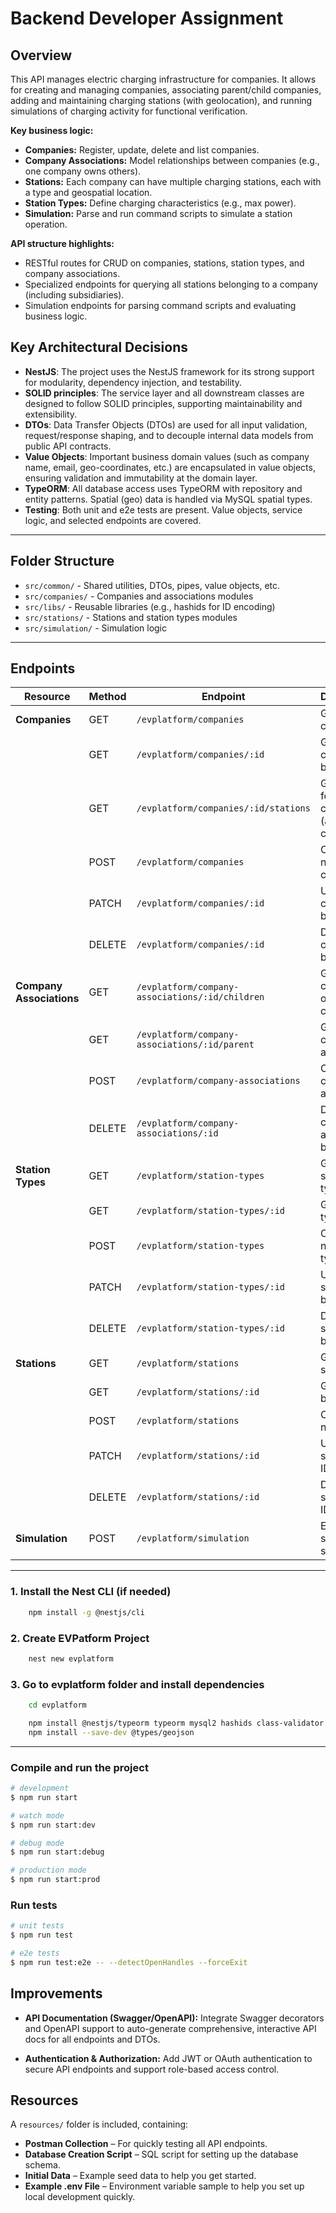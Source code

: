 # Backend Developer Assignment

## Overview

This API manages electric charging infrastructure for companies.
It allows for creating and managing companies, associating parent/child companies, adding and maintaining charging stations (with geolocation), and running simulations of charging activity for functional verification.

**Key business logic:**
- **Companies:** Register, update, delete and list companies.
- **Company Associations:** Model relationships between companies (e.g., one company owns others).
- **Stations:** Each company can have multiple charging stations, each with a type and geospatial location.
- **Station Types:** Define charging characteristics (e.g., max power).
- **Simulation:** Parse and run command scripts to simulate a station operation.

**API structure highlights:**
- RESTful routes for CRUD on companies, stations, station types, and company associations.
- Specialized endpoints for querying all stations belonging to a company (including subsidiaries).
- Simulation endpoints for parsing command scripts and evaluating business logic.

## Key Architectural Decisions

- **NestJS**: The project uses the NestJS framework for its strong support for modularity, dependency injection, and testability.
- **SOLID principles**: The service layer and all downstream classes are designed to follow SOLID principles, supporting maintainability and extensibility.
- **DTOs**: Data Transfer Objects (DTOs) are used for all input validation, request/response shaping, and to decouple internal data models from public API contracts.
- **Value Objects**: Important business domain values (such as company name, email, geo-coordinates, etc.) are encapsulated in value objects, ensuring validation and immutability at the domain layer.
- **TypeORM**: All database access uses TypeORM with repository and entity patterns. Spatial (geo) data is handled via MySQL spatial types.
- **Testing**: Both unit and e2e tests are present. Value objects, service logic, and selected endpoints are covered.

---


## Folder Structure

- `src/common/` - Shared utilities, DTOs, pipes, value objects, etc.
- `src/companies/` - Companies and associations modules
- `src/libs/` - Reusable libraries (e.g., hashids for ID encoding)
- `src/stations/` - Stations and station types modules
- `src/simulation/` - Simulation logic


---


## Endpoints

| **Resource**             | **Method** | **Endpoint**                                            | **Description**                                         |
|--------------------------|------------|---------------------------------------------------------|---------------------------------------------------------|
| **Companies**            | GET        | `/evplatform/companies`                                      | Get all companies                                       |
|                          | GET        | `/evplatform/companies/:id`                                  | Get company by ID                                       |
|                          | GET        | `/evplatform/companies/:id/stations`                         | Get stations for a company (and its children)           |
|                          | POST       | `/evplatform/companies`                                      | Create a new company                                    |
|                          | PATCH      | `/evplatform/companies/:id`                                  | Update a company by ID                                  |
|                          | DELETE     | `/evplatform/companies/:id`                                  | Delete a company by ID                                  |
| **Company Associations** | GET        | `/evplatform/company-associations/:id/children`              | Get child companies of a company                        |
|                          | GET        | `/evplatform/company-associations/:id/parent`                | Get parent company of a company                         |
|                          | POST       | `/evplatform/company-associations`                           | Create a company association                            |
|                          | DELETE     | `/evplatform/company-associations/:id`                       | Delete a company association by ID                      |
| **Station Types**        | GET        | `/evplatform/station-types`                                  | Get all station types                                   |
|                          | GET        | `/evplatform/station-types/:id`                              | Get station type by ID                                  |
|                          | POST       | `/evplatform/station-types`                                  | Create a new station type                               |
|                          | PATCH      | `/evplatform/station-types/:id`                              | Update a station type by ID                             |
|                          | DELETE     | `/evplatform/station-types/:id`                              | Delete a station type by ID                             |
| **Stations**             | GET        | `/evplatform/stations`                                       | Get all stations                                        |
|                          | GET        | `/evplatform/stations/:id`                                   | Get station by ID                                       |
|                          | POST       | `/evplatform/stations`                                       | Create a new station                                    |
|                          | PATCH      | `/evplatform/stations/:id`                                   | Update a station by ID                                  |
|                          | DELETE     | `/evplatform/stations/:id`                                   | Delete a station by ID                                  |
| **Simulation**           | POST       | `/evplatform/simulation`                                     | Execute a simulation script                             |


---


### 1. Install the Nest CLI (if needed)
```bash
    npm install -g @nestjs/cli
```


### 2. Create EVPatform Project
```bash
    nest new evplatform
```


### 3. Go to evplatform folder and install dependencies
```bash
    cd evplatform

    npm install @nestjs/typeorm typeorm mysql2 hashids class-validator class-transformer @nestjs/config
    npm install --save-dev @types/geojson
```


---


### Compile and run the project

```bash
# development
$ npm run start

# watch mode
$ npm run start:dev

# debug mode
$ npm run start:debug

# production mode
$ npm run start:prod
```

### Run tests

```bash
# unit tests
$ npm run test

# e2e tests
$ npm run test:e2e -- --detectOpenHandles --forceExit
```


## Improvements

- **API Documentation (Swagger/OpenAPI):**
  Integrate Swagger decorators and OpenAPI support to auto-generate comprehensive, interactive API docs for all endpoints and DTOs.

- **Authentication & Authorization:**
  Add JWT or OAuth authentication to secure API endpoints and support role-based access control.


## Resources

A `resources/` folder is included, containing:

- **Postman Collection** – For quickly testing all API endpoints.
- **Database Creation Script** – SQL script for setting up the database schema.
- **Initial Data** – Example seed data to help you get started.
- **Example .env File** – Environment variable sample to help you set up local development quickly.